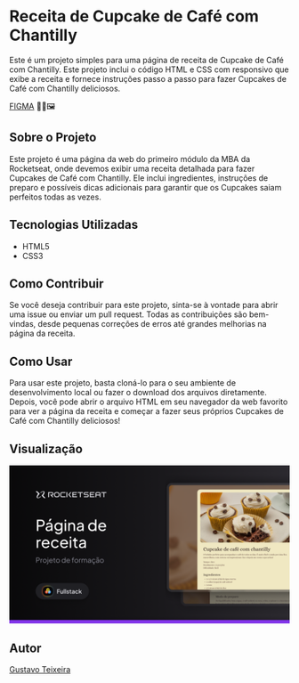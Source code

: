 # Receita de Cupcake de Café com Chantilly

Este é um projeto simples para uma página de receita de Cupcake de Café com Chantilly.
Este projeto inclui o código HTML e CSS com responsivo que exibe a receita e fornece instruções passo a passo para fazer Cupcakes de Café com Chantilly deliciosos.

[FIGMA](https://www.figma.com/community/file/1360315130061454535/pagina-de-receita) 👨‍🎨🖼️

## Sobre o Projeto

Este projeto é uma página da web do primeiro módulo da MBA da Rocketseat, onde devemos exibir uma receita detalhada para fazer Cupcakes de Café com Chantilly.
Ele inclui ingredientes, instruções de preparo e possíveis dicas adicionais para garantir que os Cupcakes saiam perfeitos todas as vezes.

## Tecnologias Utilizadas

- HTML5
- CSS3

## Como Contribuir

Se você deseja contribuir para este projeto, sinta-se à vontade para abrir uma issue ou enviar um pull request. Todas as contribuições são bem-vindas, desde pequenas correções de erros até grandes melhorias na página da receita.

## Como Usar

Para usar este projeto, basta cloná-lo para o seu ambiente de desenvolvimento local ou fazer o download dos arquivos diretamente. Depois, você pode abrir o arquivo HTML em seu navegador da web favorito para ver a página da receita e começar a fazer seus próprios Cupcakes de Café com Chantilly deliciosos!

## Visualização

![Exemplo de Visualização](https://raw.githubusercontent.com/taylosstls/mba-rocket/main/mod-1/projeto-receita/assets/Thumbnail.png?token=GHSAT0AAAAAACP7DV266WV2OKRXPU3HR6UQZQ6ZXLQ)

## Autor

[Gustavo Teixeira](https://github.com/taylosstls)
